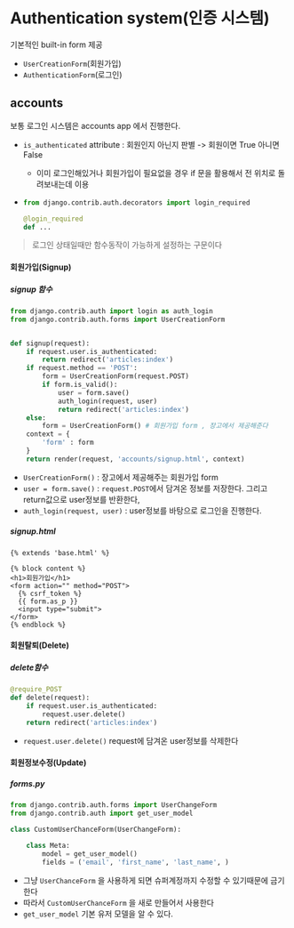 # Authentication system(인증 시스템)

기본적인 built-in form 제공 

- `UserCreationForm`(회원가입)
- `AuthenticationForm`(로그인)

## accounts

보통 로그인 시스템은 accounts app 에서 진행한다.

- `is_authenticated` attribute : 회원인지 아닌지 판별 -> 회원이면 True 아니면 False

  - 이미 로그인해있거나 회원가입이 필요없을 경우 if 문을 활용해서 전 위치로 돌려보내는데 이용

- ```python
  from django.contrib.auth.decorators import login_required
  
  @login_required
  def ... 
  ```

> 로그인 상태일때만 함수동작이 가능하게 설정하는 구문이다

#### 회원가입(Signup)

##### signup 함수

```python
from django.contrib.auth import login as auth_login
from django.contrib.auth.forms import UserCreationForm


def signup(request):
    if request.user.is_authenticated:
        return redirect('articles:index')
    if request.method == 'POST':
        form = UserCreationForm(request.POST)
        if form.is_valid():
            user = form.save()
            auth_login(request, user)
            return redirect('articles:index')
    else:
        form = UserCreationForm() # 회원가입 form , 장고에서 제공해준다
    context = {
        'form' : form
    }
    return render(request, 'accounts/signup.html', context)
```

- `UserCreationForm()` : 장고에서 제공해주는 회원가입 form
- `user = form.save()` : `request.POST`에서 담겨온 정보를 저장한다. 그리고 return값으로 user정보를 반환한다,
- `auth_login(request, user)` : user정보를 바탕으로 로그인을 진행한다.

##### signup.html

```django
{% extends 'base.html' %}

{% block content %}
<h1>회원가입</h1>
<form action="" method="POST">
  {% csrf_token %}
  {{ form.as_p }}
  <input type="submit">
</form>
{% endblock %}
```



#### 회원탈퇴(Delete)

##### delete함수

```python
@require_POST
def delete(request):
    if request.user.is_authenticated:
        request.user.delete()
    return redirect('articles:index')
```

- `request.user.delete()` request에 담겨온 user정보를 삭제한다



#### 회원정보수정(Update)

##### forms.py

```python
from django.contrib.auth.forms import UserChangeForm
from django.contrib.auth import get_user_model

class CustomUserChanceForm(UserChangeForm):

    class Meta:
        model = get_user_model()
        fields = ('email', 'first_name', 'last_name', )
```

- 그냥 `UserChanceForm` 을 사용하게 되면 슈퍼계정까지 수정할 수 있기때문에 금기한다
- 따라서 `CustomUserChanceForm` 을 새로 만들어서 사용한다
- `get_user_model` 기본 유저 모델을 알 수 있다.



